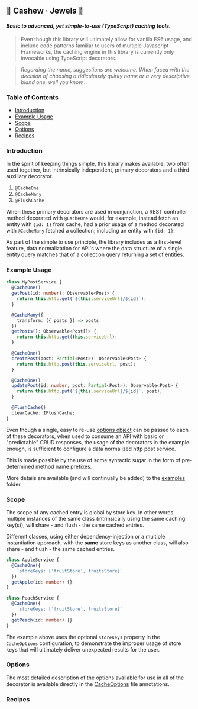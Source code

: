 ## :peanuts: Cashew &middot; Jewels :gem:

#### _Basic to advanced, yet simple-to-use (TypeScript) caching tools._

> Even though this library will ultimately allow for vanilla ES6 usage, and include code patterns familiar to users of multiple Javascript Frameworks, the caching engine in this library is currently only invocable using TypeScript decorators.

> _Regarding the name, suggestions are welcome. When faced with the decision of choosing a ridiculously quirky name or a very descriptive bland one, well you know..._

### Table of Contents

- [Introduction](#introduction)
- [Example Usage](#example-usage)
- [Scope](#scope)
- [Options](#options)
- [Recipes](#recipes)

### Introduction

In the spirit of keeping things simple, this library makes available, two often used together, but intrinsically independent, primary decorators and a third auxillary decorator.

1. `@CacheOne`
2. `@CacheMany`
3. `@FlushCache`

When these primary decorators are used in conjunction, a REST controller method decorated with `@CacheOne` would, for example, instead fetch an entity with `{id: 1}` from cache, had a prior usage of a method decorated with `@CacheMany` fetched a collection; including an entity with `{id: 1}`.

As part of the simple to use principle, the library includes as a first-level feature, data normalization for API's where the data structure of a single entity query matches that of a collection query returning a set of entities.

### Example Usage

```ts
class MyPostService {
  @CacheOne()
  getPost(id: number): Observable<Post> {
    return this.http.get(`${this.serviceUrl}/${id}`);
  }

  @CacheMany({
    transform: ({ posts }) => posts
  })
  getPosts(): Observable<Post[]> {
    return this.http.get(this.serviceUrl);
  }

  @CacheOne()
  createPost(post: Partial<Post>): Observable<Post> {
    return this.http.post(this.serviceUrl, post);
  }

  @CacheOne()
  updatePost(id: number, post: Partial<Post>): Observable<Post> {
    return this.http.put(`${this.serviceUrl}/${id}`, post);
  }

  @FlushCache()
  clearCache: IFlushCache;
}
```

Even though a single, easy to re-use [options object](#options) can be passed to each of these decorators, when used to consume an API with basic or "predictable" CRUD responses, the usage of the decorators in the example enough, is sufficient to configure a data normalized http post service.

This is made possible by the use of some syntactic sugar in the form of pre-determined method name prefixes.

More details are available (and will continually be added) to the [examples](./examples) folder.

### Scope

The scope of any cached entry is global by store key. In other words, multiple instances of the same class (intrinsically using the same caching key(s)), will share - and flush - the same cached entries.

Different classes, using either dependency-injection or a multiple instantiation approach, with the **same** store keys as another class, will also share - and flush - the same cached entries.

```ts
class AppleService {
  @CacheOne({
    `storeKeys: ['fruitStore', fruitsStore]`
  })
  getApple(id: number) {}
}

class PeachService {
  @CacheOne({
    `storeKeys: ['fruitStore', fruitsStore]`
  })
  getPeach(id: number) {}
}
```

The example above uses the optional `storeKeys` property in the `CacheOptions` configuration, to demonstrate the improper usage of store keys that will ultimately deliver unexpected results for the user.

### Options

The most detailed description of the options available for use in all of the decorator is available directly in the
[CacheOptions](./src/types//cache-options.interface.ts) file annotations.

### Recipes
